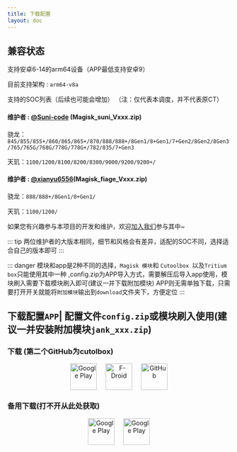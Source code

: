 ```yaml
---
title: 下载配置
layout: doc
--- 
```


## 兼容状态

支持安卓6-14的arm64设备（APP最低支持安卓9）

目前支持架构 : `arm64-v8a` 

支持的SOC列表（后续也可能会增加）
（注：仅代表本调度，并不代表原CT）

#### 维护者 : [@Suni-code](https://github.com/Suni-code) (Magisk_suni_Vxxx.zip)
骁龙：`845/855/855+/860/865/865+/870/888/888+/8Gen1/8+Gen1/7+Gen2/8Gen2/8Gen3/765/765G/768G/778G/778G+/782/835/7+Gen3`

天玑：`1100/1200/8100/8200/8300/9000/9200/9200+/`

#### 维护者 : [@xianyu6556](https://github.com/xianyu6556)(Magisk_fiage_Vxxx.zip)
骁龙：`888/888+/8Gen1/8+Gen1/`

天玑：`1100/1200/`


如果您有兴趣参与本项目的开发和维护，欢迎[加入我们](../join.md)参与其中~

::: tip
两位维护者的大版本相同，细节和风格会有差异，适配的SOC不同，选择适合自己的版本即可
:::

::: danger
模块和app是2种不同的选择，`Magisk 模块`和 `Cutoolbox `以及`Tritium box`只能使用其中一种 ,config.zip为APP导入方式，需要解压后导入app使用，模块刷入需要下载模块刷入即可(建议一并下载附加模块) APP则无需单独下载，只需要打开开关就能将`附加模块`输出到`download`文件夹下，方便定位
:::


## 下载配置` APP `| 配置文件`config.zip`或模块刷入使用(建议一并安装附加模块`jank_xxx.zip`)

### 下载 (第二个GitHub为cutolbox)
<div style="text-align: center; display: flex; justify-content: center; gap: 20px;">
    <a href="http://118.89.122.106:5244/Tritium" target="_blank">
        <img alt="Google Play" src="https://img.nightrainmilkyway.cn/img/202412012147430.svg" height="60" style="pointer-events: none; user-select: none;">
    </a>
    <a href="https://github.com/TimeBreeze/Tritium/releases" target="_blank">
        <img alt="F-Droid" src="https://img.nightrainmilkyway.cn/img/202412012125310.svg" height="60" style="pointer-events: none; user-select: none;">
    </a>
    <a href="https://github.com/chenzyadb/CuprumTurbo-Scheduler/releases" target="_blank">
        <img alt="GitHub" src="https://img.nightrainmilkyway.cn/img/202412012125310.svg" height="60" style="pointer-events: none; user-select: none;">
    </a>
</div>



### 备用下载(打不开从此处获取)
<div style="text-align: center; display: flex; justify-content: center; gap: 20px;">
    <a href="https://pan.nightrain.me/" target="_blank">
        <img alt="Google Play" src="https://img.nightrainmilkyway.cn/img/202412012147430.svg" height="60" style="pointer-events: none;">
    </a>
    <a href="https://pan.nightrainmilkyway.cn" target="_blank">
        <img alt="Google Play" src="https://img.nightrainmilkyway.cn/img/202412012147430.svg" height="60" style="pointer-events: none;">
    </a>
</div>





